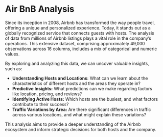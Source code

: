 # Air BnB Analysis
Since its inception in 2008, Airbnb has transformed the way people travel, offering a unique and personalized experience. Today, it stands out as a globally recognized service that connects guests with hosts. The analysis of data from millions of Airbnb listings plays a vital role in the company’s operations. This extensive dataset, comprising approximately 49,000 observations across 16 columns, includes a mix of categorical and numeric values.

By exploring and analyzing this data, we can uncover valuable insights, such as:

- **Understanding Hosts and Locations:** What can we learn about the characteristics of different hosts and the areas they operate in?
- **Predictive Insights:** What predictions can we make regarding factors like location, pricing, and reviews?
- **Identifying Active Hosts:** Which hosts are the busiest, and what factors contribute to their success?
- **Traffic Variations by Area:** Are there significant differences in traffic across various locations, and what might explain these variations?

This analysis aims to provide a deeper understanding of the Airbnb ecosystem and inform strategic decisions for both hosts and the company.
